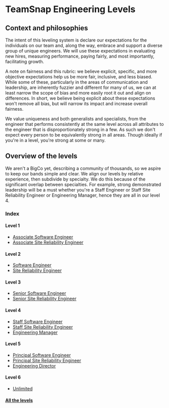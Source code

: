 # TeamSnap Engineering Levels

## Context and philosophies

The intent of this leveling system is declare our expectations for the individuals on our team and, along the way, embrace and support a diverse group of unique engineers.  We will use these expectations in evaluating new hires, measuring performance, paying fairly, and most importantly, facilitating growth.

A note on fairness and this rubric: we believe explicit, specific, and more objective expectations help us be more fair, inclusive, and less biased.  While some of these, particularly in the areas of communication and leadership, are inherently fuzzier and different for many of us, we can at least narrow the scope of bias and more easily root it out and align on differences.  In short, we believe being explicit about these expectations won't remove all bias, but will narrow its impact and increase overall fairness.

We value uniqueness and both generalists and specialists, from the engineer that performs consistently at the same level across all attributes to the engineer that is disproportionately strong in a few.  As such we don't expect every person to be equivalently strong in all areas.  Though ideally if you're in a level, you're strong at some or many.

## Overview of the levels

We aren't a BigCo yet, describing a community of thousands, so we aspire to keep our bands simple and clear.  We align our levels by relative experience, then subdivide by specialty.  We do this because of the significant overlap between specialties.  For example, strong demonstrated leadership will be a must whether you're a Staff Engineer or Staff Site Reliability Engineer or Engineering Manager, hence they are all in our level 4.

### Index

#### Level 1
* [Associate Software Engineer](https://github.com/teamsnap/Engineering/blob/main/Engineering%20Job%20Levels/1%20-%20Associate%20Software%20Engineer.md)
* [Associate Site Reliability Engineer](https://github.com/teamsnap/Engineering/blob/main/Engineering%20Job%20Levels/1%20-%20Associate%20Site%20Reliability%20Engineer.md)
 
#### Level 2
* [Software Engineer](https://github.com/teamsnap/Engineering/blob/main/Engineering%20Job%20Levels/2%20-%20Software%20Engineer.md)
* [Site Reliability Engineer](https://github.com/teamsnap/Engineering/blob/main/Engineering%20Job%20Levels/2%20-%20Site%20Reliability%20Engineer.md)

#### Level 3
* [Senior Software Engineer](https://github.com/teamsnap/Engineering/blob/main/Engineering%20Job%20Levels/3%20-%20Senior%20Software%20Engineer.md)
* [Senior Site Reliability Engineer](https://github.com/teamsnap/Engineering/blob/main/Engineering%20Job%20Levels/3%20-%20Senior%20Site%20Reliability%20Engineer.md)
 
#### Level 4
* [Staff Software Engineer](https://github.com/teamsnap/Engineering/blob/main/Engineering%20Job%20Levels/4%20-%20Staff%20Software%20Engineer.md)
* [Staff Site Reliability Engineer](https://github.com/teamsnap/Engineering/blob/main/Engineering%20Job%20Levels/4%20-%20Staff%20Site%20Reliability%20Engineer.md)
* [Engineering Manager](https://github.com/teamsnap/Engineering/blob/main/Engineering%20Job%20Levels/4%20-%20Engineering%20Manager.md)
  
#### Level 5
 * [Principal Software Engineer](https://github.com/teamsnap/Engineering/blob/main/Engineering%20Job%20Levels/5%20-%20Principal%20Software%20Engineer.md)
 * [Principal Site Reliability Engineer](https://github.com/teamsnap/Engineering/blob/main/Engineering%20Job%20Levels/5%20-%20Principal%20Site%20Reliability%20Engineer.md)
 * [Engineering Director](https://github.com/teamsnap/Engineering/blob/main/Engineering%20Job%20Levels/5%20-%20Director%20of%20Engineering.md)

#### Level 6
 * [Unlimited](https://github.com/teamsnap/Engineering/blob/main/Engineering%20Job%20Levels/6%20-%20Unlimited.md)

#### [All the levels](https://github.com/teamsnap/Engineering/blob/main/Engineering%20Job%20Levels/All%20Engineering%20levels.md)



